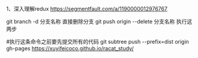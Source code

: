  1、深入理解redux https://segmentfault.com/a/1190000012976767 

  git branch -d 分支名称  直接删除分支
 git push origin --delete 分支名称    执行这两步


#执行这条命令之前要先提交所有的代码
 git subtree push --prefix=dist origin gh-pages
https://xuyifeicoco.github.io/racat_study/

